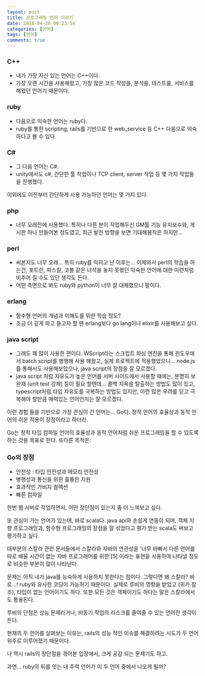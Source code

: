 ```yaml
---
layout: post
title: 프로그래밍 언어 이야기
date: 2016-04-20 00:23:54
categories: [언어]
tags: [언어]
comments: true
---
```


### C++
* 내가 가장 자신 있는 언어는 C++이다.
* 가장 오랜 시간을 사용해왔고, 가장 많은 코드 작성을, 분석을, 테스트를, 서비스를 해왔던 언어기 때문이다.

### ruby
* 다음으로 익숙한 언어는 ruby다.
* ruby를 통한 scripting, rails를 기반으로 한 web_service 등 C++ 다음으로 익숙하다고 볼 수 있다.

### C#
* 그 다음 언어는 C#.
* unity에서도 c#, 간단한 툴 작업이나 TCP client, server 작업 등 몇 가지 작업들을 진행했다.

이외에도 이전부터 간단하게 사용 가능하던 언어는 몇 가지 있다.

### php
* 너무 오래전에 사용했다. 특히나 다른 분이 작업해두신 GM툴 기능 유지보수와, 게시판 하나 만들어본 정도였고, 최근 발전 방향을 보면 기대해봄직은 하지만...

### perl
* 써본지도 너무 오래… 특히 ruby를 익히고 난 이후는… 이제와서 perl의 학습을 하는건, 포트란, 파스칼, 코볼 같은 녀석을 놓지 못했던 익숙한 언어에 대한 미련처럼 비추어 질 수도 있단 생각도 든다.
* 어떤 측면으로 봐도 ruby와 python이 너무 잘 대체했으니 말이다.

### erlang
* 함수형 언어의 개념과 이해도를 위한 학습 정도?
* 조금 더 깊게 파고 들고자 할 땐 erlang보다 go lang이나 elixir를 사용해보고 싶다.

### java script
* 그래도 꽤 많이 사용한 편이다. WScript라는 스크립트 파싱 엔진을 통해 윈도우에서 batch script를 병행해 사용 해왔고, 실제 프로젝트에 적용했었으니… node.js를 통해서도 사용해보았으나, java script의 장점을 잘 모르겠다.
* java script 처럼 자유도가 높은 언어를 서버 사이드에서 사용할 때에는, 분명히 보완재 (unit test 강제) 등이 필요 할텐데... 콜백 지옥을 탈출하는 방법도 많이 있고, typescript처럼 타입 자유도를 극복하는 방법도 있지만, 이런 많은 우려를 딛고 극복해야 할만큼 매력있는 언어인지는 잘 모르겠다.


이런 경험 들을 기반으로 가장 관심이 간 언어는… Go다.
정적 언어의 효율성과 동적 언어의 쉬운 적용이 장점이라고 하더라.

Go는 정적 타입 컴파일 언어의 효율성과 동적 언어처럼 쉬운 프로그래밍을 할 수 있도록 하는 것을 목표로 한다. 또다른 목적은:

### Go의 장점
* 안전성 : 타입 안전성과 메모리 안전성
* 병행성과 통신을 위한 훌륭한 지원
* 효과적인 가비지 컬렉션
* 빠른 컴파일

한번 웹 서버로 작업하면서, 어떤 장단점이 있는지 좀 더 느껴보고 싶다.

또 관심이 가는 언어가 있는데, 바로 scala다.
java api와 손쉽게 연동이 되며, 객체 지향 프로그래밍과, 함수형 프로그래밍의 장점을 잘 섞었다고 평가 받는 scala도 써보고 평가하고 싶다.



대부분의 스칼라 관련 문서들에서 스칼라와 자바의 연관성을 '너무 바빠서 다른 언어를 따로 배울 시간이 없는 자바 프로그래머를 위한'[5] 이라는 표현을 사용하여 나타낼 정도로 비슷한 부분이 많이 나타난다.


문제는 아직 내가 java를 능숙하게 사용하지 못한다는 점이다. 그렇다면 왜 스칼라? 바로…! ruby와 유사한 코딩이 가능하기 때문이다.
실제로 루비의 영향을 받았고 (위키 참조), 타입이 없는 언어이기도 하다. 또한 모든 것은 객체이기도 하다는 말은 스칼라에서도 통용된다.


루비의 단점은 성능 문제라거나, 비동기 작업의 리스크를 줄여줄 수 있는 언어란 생각이 든다.


현재의 두 언어를 살펴보는 이유는, rails의 성능 적인 이슈를 해결하려는 시도가 두 언어 위주로 이루어졌기 때문이다.


나 역시 rails의 장단점을 겪어본 입장에서, 크게 공감 되는 문제기도 하고.


과연… ruby의 뒤를 잇는 내 주력 언어가 이 두 언어 중에서 나오게 될까?